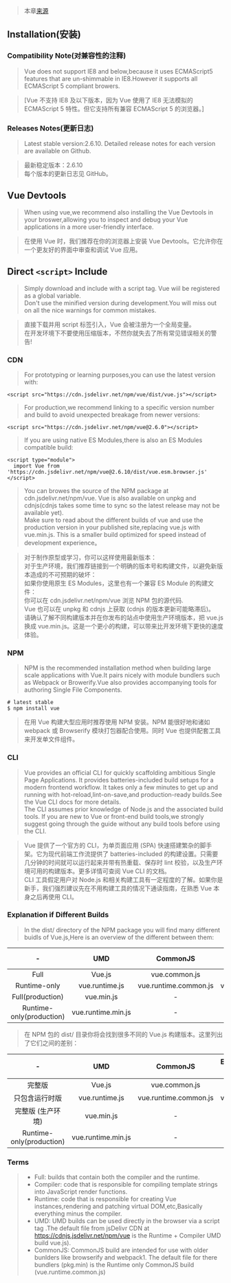> 本章[来源](https://vuejs.org/v2/guide/installation.html)  

## Installation(安装) 
### Compatibility Note(对兼容性的注释) 
> Vue does not support IE8 and below,because it uses ECMAScript5 features that are un-shimmable in IE8.However it supports all ECMAScript 5 compliant browers.  

> [Vue 不支持 IE8 及以下版本，因为 Vue 使用了 IE8 无法模拟的 ECMAScript 5 特性。但它支持所有兼容 ECMAScript 5 的浏览器。]

### Releases Notes(更新日志) 
> Latest stable version:2.6.10.
> Detailed release notes for each version are available on Github. 

> 最新稳定版本：2.6.10  
> 每个版本的更新日志见 GitHub。

## Vue Devtools
> When using vue,we recommend also installing the Vue Devtools in your broswer,allowing you to inspect and debug your Vue applications in a more user-friendly interface.   

> 在使用 Vue 时，我们推荐在你的浏览器上安装 Vue Devtools。它允许你在一个更友好的界面中审查和调试 Vue 应用。 

## Direct `<script>` Include
> Simply download and include with a script tag. Vue wiil be registered as a global variable.   
> Don't use the minified version during development.You will miss out on all the nice warnings for common mistakes. 

> 直接下载并用 script 标签引入，Vue 会被注册为一个全局变量。    
> 在开发环境下不要使用压缩版本，不然你就失去了所有常见错误相关的警告!

### CDN
> For prototyping or learning purposes,you can use the latest version with: 

```
<script src="https://cdn.jsdelivr.net/npm/vue/dist/vue.js"></script>
```
> For production,we recommend linking to a specific version number and build to avoid unexpected breakage from newer versions:  
```
<script src="https://cdn.jsdelivr.net/npm/vue@2.6.0"></script>
```
> If you are using native ES Modules,there is also an ES Modules compatible build:   
```
<script type="module">
  import Vue from 'https://cdn.jsdelivr.net/npm/vue@2.6.10/dist/vue.esm.browser.js'
</script>
``` 
> You can browes the source of the NPM package at cdn.jsdelivr.net/npm/vue. 
> Vue is also available on unpkg and cdnjs(cdnjs takes some time to sync so the latest release may not be available yet).   
> Make sure to read about the different builds of vue and use the production version  in your published site,replacing vue.js with vue.min.js. This is a smaller build optimized for speed instead of development experience。   


> 对于制作原型或学习，你可以这样使用最新版本：  
> 对于生产环境，我们推荐链接到一个明确的版本号和构建文件，以避免新版本造成的不可预期的破坏：    
> 如果你使用原生 ES Modules，这里也有一个兼容 ES Module 的构建文件：    
> 你可以在 cdn.jsdelivr.net/npm/vue 浏览 NPM 包的源代码.    
> Vue 也可以在 unpkg 和 cdnjs 上获取 (cdnjs 的版本更新可能略滞后)。     
> 请确认了解不同构建版本并在你发布的站点中使用生产环境版本，把 vue.js 换成 vue.min.js。这是一个更小的构建，可以带来比开发环境下更快的速度体验。

### NPM
> NPM is the recommended installation method when building large scale applications with Vue.It pairs nicely with module bundlers such as Webpack or Browerify.Vue also provides accompanying tools for authoring Single File Components.   
```
# latest stable
$ npm install vue
``` 

> 在用 Vue 构建大型应用时推荐使用 NPM 安装。NPM 能很好地和诸如 webpack 或 Browserify 模块打包器配合使用。同时 Vue 也提供配套工具来开发单文件组件。

### CLI
> Vue provides an official CLI for quickly scaffolding ambitious Single Page Applications. It provides batteries-included build setups for a modern frontend workflow. It takes only a few minutes to get up and running with hot-reload,lint-on-save,and production-ready builds.See the Vue CLI docs for more details.    
> The CLI assumes prior knowledge of Node.js and the associated build tools. If you are new to Vue or front-end build tools,we strongly suggest going through the guide without any build tools before using the CLI. 

> Vue 提供了一个官方的 CLI，为单页面应用 (SPA) 快速搭建繁杂的脚手架。它为现代前端工作流提供了 batteries-included 的构建设置。只需要几分钟的时间就可以运行起来并带有热重载、保存时 lint 校验，以及生产环境可用的构建版本。更多详情可查阅 Vue CLI 的文档。    
> CLI 工具假定用户对 Node.js 和相关构建工具有一定程度的了解。如果你是新手，我们强烈建议先在不用构建工具的情况下通读指南，在熟悉 Vue 本身之后再使用 CLI。

### Explanation if Different Builds
> In the dist/ directory of the NPM package you will find many different buidls of Vue.js,Here is an overview of the different between them:   

|            -             |        UMD         |       CommonJS        | ES Module(for bundles) | ES Module(for browsers) |
|:------------------------:|:------------------:|:---------------------:|:----------------------:|:-----------------------:|
|           Full           |       Vue.js       |     vue.common.js     |       vue.esm.js       |   vue.esm.browser.js    |
|       Runtime-only       |   vue.runtime.js   | vue.runtime.common.js |   vue.runtime.esm.js   |            -            |
|     Full(production)     |     vue.min.js     |           -           |           -            | vue.esm.browser.min.js  |
| Runtime-only(production) | vue.runtime.min.js |           -           |           -            |            -            |

> 在 NPM 包的 dist/ 目录你将会找到很多不同的 Vue.js 构建版本。这里列出了它们之间的差别：    

|            -             |        UMD         |       CommonJS        | ES Module (基于构建工具使用) | ES Module (直接用于浏览器) |
|:------------------------:|:------------------:|:---------------------:|:----------------------------:|:--------------------------:|
|          完整版          |       Vue.js       |     vue.common.js     |          vue.esm.js          |     vue.esm.browser.js     |
|      只包含运行时版      |   vue.runtime.js   | vue.runtime.common.js |      vue.runtime.esm.js      |             -              |
|    完整版 (生产环境)     |     vue.min.js     |           -           |              -               |   vue.esm.browser.min.js   |
| Runtime-only(production) | vue.runtime.min.js |           -           |              -               |             -              |

### Terms
> + Full: builds that contain both the compiler and the runtime.    
> + Compiler: code that is responsible for compiling template strings into JavaScript render functions. 
> + Runtime: code that is responsible for creating Vue instances,rendering and patching virtual DOM,etc,Basically everything minus the compiler.    
> + UMD: UMD builds can be used directly in the browser via a script tag .The default file from jsDelivr CDN at https://cdnjs.jsdelivr.net/npm/vue is the Runtime + Compiler UMD build vue.js). 
> + CommonJS: CommonJS build are intended for use with older bunlders like browserify and webpack1. The default file for there bundlers (pkg.min) is the Runtime only CommonJS build (vue.runtime.common.js)
